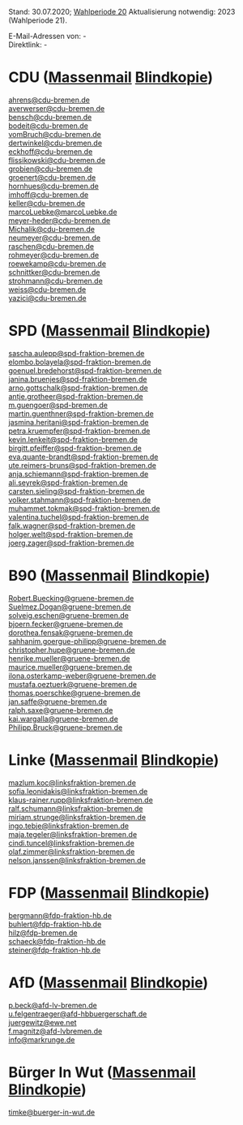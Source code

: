 Stand: 30.07.2020; [Wahlperiode 20](https://de.wikipedia.org/wiki/Liste_der_Mitglieder_der_Bremischen_B%C3%BCrgerschaft_(20._Wahlperiode))    
Aktualisierung notwendig: 2023 (Wahlperiode 21).      
    
E-Mail-Adressen von: -     
Direktlink: -
      
      
# CDU ([Massenmail](mailto:ahrens@cdu-bremen.de;averwerser@cdu-bremen.de;bensch@cdu-bremen.de;bodeit@cdu-bremen.de;vomBruch@cdu-bremen.de;dertwinkel@cdu-bremen.de;eckhoff@cdu-bremen.de;flissikowski@cdu-bremen.de;grobien@cdu-bremen.de;groenert@cdu-bremen.de;hornhues@cdu-bremen.de;imhoff@cdu-bremen.de;keller@cdu-bremen.de;marcoLuebke@marcoLuebke.de;meyer-heder@cdu-bremen.de;Michalik@cdu-bremen.de;neumeyer@cdu-bremen.de;raschen@cdu-bremen.de;rohmeyer@cdu-bremen.de;roewekamp@cdu-bremen.de;schnittker@cdu-bremen.de;strohmann@cdu-bremen.de;weiss@cdu-bremen.de;yazici@cdu-bremen.de;) [Blindkopie](mailto:ahrens@cdu-bremen.de;averwerser@cdu-bremen.de;bensch@cdu-bremen.de;bodeit@cdu-bremen.de;vomBruch@cdu-bremen.de;dertwinkel@cdu-bremen.de;eckhoff@cdu-bremen.de;flissikowski@cdu-bremen.de;grobien@cdu-bremen.de;groenert@cdu-bremen.de;hornhues@cdu-bremen.de;imhoff@cdu-bremen.de;keller@cdu-bremen.de;marcoLuebke@marcoLuebke.de;meyer-heder@cdu-bremen.de;Michalik@cdu-bremen.de;neumeyer@cdu-bremen.de;raschen@cdu-bremen.de;rohmeyer@cdu-bremen.de;roewekamp@cdu-bremen.de;schnittker@cdu-bremen.de;strohmann@cdu-bremen.de;weiss@cdu-bremen.de;yazici@cdu-bremen.de;))
  
ahrens@cdu-bremen.de  
averwerser@cdu-bremen.de  
bensch@cdu-bremen.de  
bodeit@cdu-bremen.de  
vomBruch@cdu-bremen.de  
dertwinkel@cdu-bremen.de  
eckhoff@cdu-bremen.de  
flissikowski@cdu-bremen.de  
grobien@cdu-bremen.de  
groenert@cdu-bremen.de  
hornhues@cdu-bremen.de  
imhoff@cdu-bremen.de  
keller@cdu-bremen.de  
marcoLuebke@marcoLuebke.de  
meyer-heder@cdu-bremen.de  
Michalik@cdu-bremen.de  
neumeyer@cdu-bremen.de  
raschen@cdu-bremen.de  
rohmeyer@cdu-bremen.de  
roewekamp@cdu-bremen.de  
schnittker@cdu-bremen.de  
strohmann@cdu-bremen.de  
weiss@cdu-bremen.de  
yazici@cdu-bremen.de  
    
    
# SPD ([Massenmail](mailto:sascha.aulepp@spd-fraktion-bremen.de;elombo.bolayela@spd-fraktion-bremen.de;goenuel.bredehorst@spd-fraktion-bremen.de;janina.bruenjes@spd-fraktion-bremen.de;arno.gottschalk@spd-fraktion-bremen.de;antje.grotheer@spd-fraktion-bremen.de;m.guengoer@spd-bremen.de;martin.guenthner@spd-fraktion-bremen.de;jasmina.heritani@spd-fraktion-bremen.de;petra.kruempfer@spd-fraktion-bremen.de;kevin.lenkeit@spd-fraktion-bremen.de;birgitt.pfeiffer@spd-fraktion-bremen.de;eva.quante-brandt@spd-fraktion-bremen.de;ute.reimers-bruns@spd-fraktion-bremen.de;anja.schiemann@spd-fraktion-bremen.de;ali.seyrek@spd-fraktion-bremen.de;carsten.sieling@spd-fraktion-bremen.de;volker.stahmann@spd-fraktion-bremen.de;muhammet.tokmak@spd-fraktion-bremen.de;valentina.tuchel@spd-fraktion-bremen.de;falk.wagner@spd-fraktion-bremen.de;holger.welt@spd-fraktion-bremen.de;joerg.zager@spd-fraktion-bremen.de;) [Blindkopie](mailto:sascha.aulepp@spd-fraktion-bremen.de;elombo.bolayela@spd-fraktion-bremen.de;goenuel.bredehorst@spd-fraktion-bremen.de;janina.bruenjes@spd-fraktion-bremen.de;arno.gottschalk@spd-fraktion-bremen.de;antje.grotheer@spd-fraktion-bremen.de;m.guengoer@spd-bremen.de;martin.guenthner@spd-fraktion-bremen.de;jasmina.heritani@spd-fraktion-bremen.de;petra.kruempfer@spd-fraktion-bremen.de;kevin.lenkeit@spd-fraktion-bremen.de;birgitt.pfeiffer@spd-fraktion-bremen.de;eva.quante-brandt@spd-fraktion-bremen.de;ute.reimers-bruns@spd-fraktion-bremen.de;anja.schiemann@spd-fraktion-bremen.de;ali.seyrek@spd-fraktion-bremen.de;carsten.sieling@spd-fraktion-bremen.de;volker.stahmann@spd-fraktion-bremen.de;muhammet.tokmak@spd-fraktion-bremen.de;valentina.tuchel@spd-fraktion-bremen.de;falk.wagner@spd-fraktion-bremen.de;holger.welt@spd-fraktion-bremen.de;joerg.zager@spd-fraktion-bremen.de;))
  
sascha.aulepp@spd-fraktion-bremen.de  
elombo.bolayela@spd-fraktion-bremen.de  
goenuel.bredehorst@spd-fraktion-bremen.de  
janina.bruenjes@spd-fraktion-bremen.de  
arno.gottschalk@spd-fraktion-bremen.de  
antje.grotheer@spd-fraktion-bremen.de  
m.guengoer@spd-bremen.de  
martin.guenthner@spd-fraktion-bremen.de  
jasmina.heritani@spd-fraktion-bremen.de  
petra.kruempfer@spd-fraktion-bremen.de  
kevin.lenkeit@spd-fraktion-bremen.de  
birgitt.pfeiffer@spd-fraktion-bremen.de  
eva.quante-brandt@spd-fraktion-bremen.de  
ute.reimers-bruns@spd-fraktion-bremen.de  
anja.schiemann@spd-fraktion-bremen.de  
ali.seyrek@spd-fraktion-bremen.de  
carsten.sieling@spd-fraktion-bremen.de  
volker.stahmann@spd-fraktion-bremen.de  
muhammet.tokmak@spd-fraktion-bremen.de  
valentina.tuchel@spd-fraktion-bremen.de  
falk.wagner@spd-fraktion-bremen.de  
holger.welt@spd-fraktion-bremen.de  
joerg.zager@spd-fraktion-bremen.de  
    
    
# B90 ([Massenmail](mailto:Robert.Buecking@gruene-bremen.de;Suelmez.Dogan@gruene-bremen.de;solveig.eschen@gruene-bremen.de;bjoern.fecker@gruene-bremen.de;dorothea.fensak@gruene-bremen.de;sahhanim.goergue-philipp@gruene-bremen.de;christopher.hupe@gruene-bremen.de;henrike.mueller@gruene-bremen.de;maurice.mueller@gruene-bremen.de;ilona.osterkamp-weber@gruene-bremen.de;mustafa.oeztuerk@gruene-bremen.de;thomas.poerschke@gruene-bremen.de;jan.saffe@gruene-bremen.de;ralph.saxe@gruene-bremen.de;kai.wargalla@gruene-bremen.de;Philipp.Bruck@gruene-bremen.de;) [Blindkopie](mailto:Robert.Buecking@gruene-bremen.de;Suelmez.Dogan@gruene-bremen.de;solveig.eschen@gruene-bremen.de;bjoern.fecker@gruene-bremen.de;dorothea.fensak@gruene-bremen.de;sahhanim.goergue-philipp@gruene-bremen.de;christopher.hupe@gruene-bremen.de;henrike.mueller@gruene-bremen.de;maurice.mueller@gruene-bremen.de;ilona.osterkamp-weber@gruene-bremen.de;mustafa.oeztuerk@gruene-bremen.de;thomas.poerschke@gruene-bremen.de;jan.saffe@gruene-bremen.de;ralph.saxe@gruene-bremen.de;kai.wargalla@gruene-bremen.de;Philipp.Bruck@gruene-bremen.de;))
  
Robert.Buecking@gruene-bremen.de  
Suelmez.Dogan@gruene-bremen.de  
solveig.eschen@gruene-bremen.de  
bjoern.fecker@gruene-bremen.de  
dorothea.fensak@gruene-bremen.de  
sahhanim.goergue-philipp@gruene-bremen.de  
christopher.hupe@gruene-bremen.de  
henrike.mueller@gruene-bremen.de  
maurice.mueller@gruene-bremen.de  
ilona.osterkamp-weber@gruene-bremen.de  
mustafa.oeztuerk@gruene-bremen.de  
thomas.poerschke@gruene-bremen.de  
jan.saffe@gruene-bremen.de  
ralph.saxe@gruene-bremen.de  
kai.wargalla@gruene-bremen.de  
Philipp.Bruck@gruene-bremen.de  
    
    
# Linke ([Massenmail](mailto:mazlum.koc@linksfraktion-bremen.de;sofia.leonidakis@linksfraktion-bremen.de;klaus-rainer.rupp@linksfraktion-bremen.de;ralf.schumann@linksfraktion-bremen.de;miriam.strunge@linksfraktion-bremen.de;ingo.tebje@linksfraktion-bremen.de;maja.tegeler@linksfraktion-bremen.de;cindi.tuncel@linksfraktion-bremen.de;olaf.zimmer@linksfraktion-bremen.de;nelson.janssen@linksfraktion-bremen.de;) [Blindkopie](mailto:mazlum.koc@linksfraktion-bremen.de;sofia.leonidakis@linksfraktion-bremen.de;klaus-rainer.rupp@linksfraktion-bremen.de;ralf.schumann@linksfraktion-bremen.de;miriam.strunge@linksfraktion-bremen.de;ingo.tebje@linksfraktion-bremen.de;maja.tegeler@linksfraktion-bremen.de;cindi.tuncel@linksfraktion-bremen.de;olaf.zimmer@linksfraktion-bremen.de;nelson.janssen@linksfraktion-bremen.de;))
  
mazlum.koc@linksfraktion-bremen.de  
sofia.leonidakis@linksfraktion-bremen.de  
klaus-rainer.rupp@linksfraktion-bremen.de  
ralf.schumann@linksfraktion-bremen.de  
miriam.strunge@linksfraktion-bremen.de  
ingo.tebje@linksfraktion-bremen.de  
maja.tegeler@linksfraktion-bremen.de  
cindi.tuncel@linksfraktion-bremen.de  
olaf.zimmer@linksfraktion-bremen.de  
nelson.janssen@linksfraktion-bremen.de  
    
    
# FDP ([Massenmail](mailto:bergmann@fdp-fraktion-hb.de;buhlert@fdp-fraktion-hb.de;hilz@fdp-bremen.de;schaeck@fdp-fraktion-hb.de;steiner@fdp-fraktion-hb.de;) [Blindkopie](mailto:bergmann@fdp-fraktion-hb.de;buhlert@fdp-fraktion-hb.de;hilz@fdp-bremen.de;schaeck@fdp-fraktion-hb.de;steiner@fdp-fraktion-hb.de;))
  
bergmann@fdp-fraktion-hb.de  
buhlert@fdp-fraktion-hb.de  
hilz@fdp-bremen.de  
schaeck@fdp-fraktion-hb.de  
steiner@fdp-fraktion-hb.de  
    
    
# AfD ([Massenmail](mailto:p.beck@afd-lv-bremen.de;u.felgentraeger@afd-hbbuergerschaft.de;juergewitz@ewe.net;f.magnitz@afd-lvbremen.de;info@markrunge.de;) [Blindkopie](mailto:p.beck@afd-lv-bremen.de;u.felgentraeger@afd-hbbuergerschaft.de;juergewitz@ewe.net;f.magnitz@afd-lvbremen.de;info@markrunge.de;))
  
p.beck@afd-lv-bremen.de  
u.felgentraeger@afd-hbbuergerschaft.de  
juergewitz@ewe.net  
f.magnitz@afd-lvbremen.de  
info@markrunge.de  
    
    
# Bürger In Wut ([Massenmail](mailto:timke@buerger-in-wut.de;) [Blindkopie](mailto:timke@buerger-in-wut.de;))
  
timke@buerger-in-wut.de  
